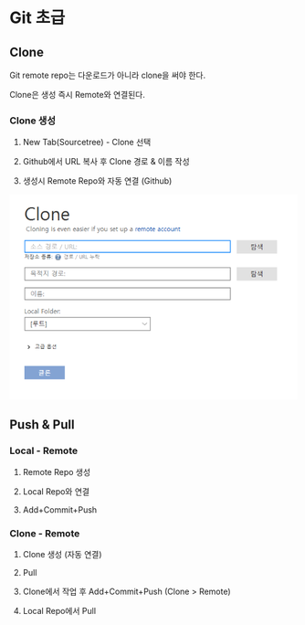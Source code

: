 # Git 초급

## Clone

Git remote repo는 다운로드가 아니라 clone을 써야 한다.

Clone은 생성 즉시 Remote와 연결된다.

### Clone 생성

1. New Tab(Sourcetree) - Clone 선택

2. Github에서 URL 복사 후 Clone 경로 & 이름 작성
3. 생성시 Remote Repo와 자동 연결 (Github)

![image-20191217093631482](02_git중급.assets/image-20191217093631482.png)



## Push & Pull

### Local - Remote

1. Remote Repo 생성

2. Local Repo와 연결

3. Add+Commit+Push

### ﻿Clone - Remote

1. Clone 생성 (자동 연결)

2. Pull

3. Clone에서 작업 후 Add+Commit+Push (Clone > Remote)

4. Local Repo에서 Pull

﻿